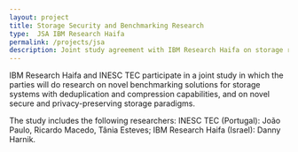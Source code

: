 ```yaml
---
layout: project
title: Storage Security and Benchmarking Research
type:  JSA IBM Research Haifa
permalink: /projects/jsa
description: Joint study agreement with IBM Research Haifa on storage research.
---
```


IBM Research Haifa and INESC TEC participate in a joint study in which the parties will do research on novel benchmarking solutions for storage systems with deduplication and compression capabilities, and on novel secure and privacy-preserving storage paradigms. 

The study includes the following researchers: INESC TEC (Portugal): João Paulo, Ricardo Macedo, Tânia Esteves; IBM Research Haifa (Israel): Danny Harnik.